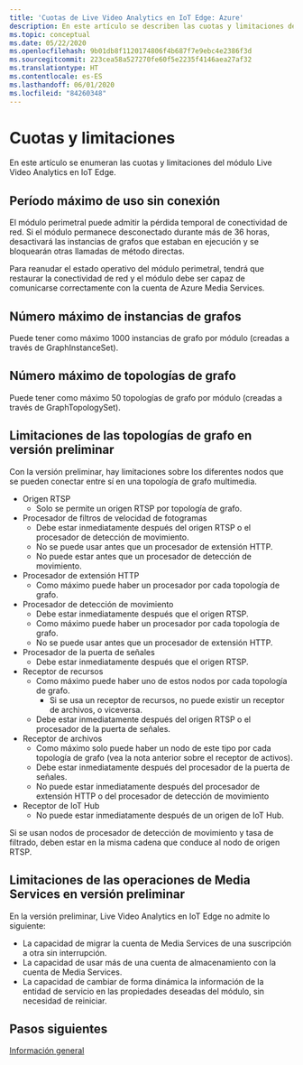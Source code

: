 ```yaml
---
title: 'Cuotas de Live Video Analytics en IoT Edge: Azure'
description: En este artículo se describen las cuotas y limitaciones de Live Video Analytics en IoT Edge.
ms.topic: conceptual
ms.date: 05/22/2020
ms.openlocfilehash: 9b01db8f1120174806f4b687f7e9ebc4e2386f3d
ms.sourcegitcommit: 223cea58a527270fe60f5e2235f4146aea27af32
ms.translationtype: HT
ms.contentlocale: es-ES
ms.lasthandoff: 06/01/2020
ms.locfileid: "84260348"
---
```

# <a name="quotas-and-limitations"></a>Cuotas y limitaciones

En este artículo se enumeran las cuotas y limitaciones del módulo Live Video Analytics en IoT Edge.

## <a name="maximum-period-of-disconnected-use"></a>Período máximo de uso sin conexión

El módulo perimetral puede admitir la pérdida temporal de conectividad de red. Si el módulo permanece desconectado durante más de 36 horas, desactivará las instancias de grafos que estaban en ejecución y se bloquearán otras llamadas de método directas.

Para reanudar el estado operativo del módulo perimetral, tendrá que restaurar la conectividad de red y el módulo debe ser capaz de comunicarse correctamente con la cuenta de Azure Media Services.

## <a name="maximum-number-of-graph-instances"></a>Número máximo de instancias de grafos

Puede tener como máximo 1000 instancias de grafo por módulo (creadas a través de GraphInstanceSet).

## <a name="maximum-number-of-graph-topologies"></a>Número máximo de topologías de grafo

Puede tener como máximo 50 topologías de grafo por módulo (creadas a través de GraphTopologySet).

## <a name="limitations-on-graph-topologies-at-preview"></a>Limitaciones de las topologías de grafo en versión preliminar

Con la versión preliminar, hay limitaciones sobre los diferentes nodos que se pueden conectar entre sí en una topología de grafo multimedia.

* Origen RTSP
   * Solo se permite un origen RTSP por topología de grafo.
* Procesador de filtros de velocidad de fotogramas
   * Debe estar inmediatamente después del origen RTSP o el procesador de detección de movimiento.
   * No se puede usar antes que un procesador de extensión HTTP.
   * No puede estar antes que un procesador de detección de movimiento.
* Procesador de extensión HTTP
   * Como máximo puede haber un procesador por cada topología de grafo.
* Procesador de detección de movimiento
   * Debe estar inmediatamente después que el origen RTSP.
   * Como máximo puede haber un procesador por cada topología de grafo.
   * No se puede usar antes que un procesador de extensión HTTP.
* Procesador de la puerta de señales
   * Debe estar inmediatamente después que el origen RTSP.
* Receptor de recursos 
   * Como máximo puede haber uno de estos nodos por cada topología de grafo.
      * Si se usa un receptor de recursos, no puede existir un receptor de archivos, o viceversa.
   * Debe estar inmediatamente después del origen RTSP o el procesador de la puerta de señales.
* Receptor de archivos
   * Como máximo solo puede haber un nodo de este tipo por cada topología de grafo (vea la nota anterior sobre el receptor de activos).
   * Debe estar inmediatamente después del procesador de la puerta de señales.
   * No puede estar inmediatamente después del procesador de extensión HTTP o del procesador de detección de movimiento
* Receptor de IoT Hub
   * No puede estar inmediatamente después de un origen de IoT Hub.

Si se usan nodos de procesador de detección de movimiento y tasa de filtrado, deben estar en la misma cadena que conduce al nodo de origen RTSP.

## <a name="limitations-on-media-service-operations-at-preview"></a>Limitaciones de las operaciones de Media Services en versión preliminar

En la versión preliminar, Live Video Analytics en IoT Edge no admite lo siguiente:

* La capacidad de migrar la cuenta de Media Services de una suscripción a otra sin interrupción.
* La capacidad de usar más de una cuenta de almacenamiento con la cuenta de Media Services.
* La capacidad de cambiar de forma dinámica la información de la entidad de servicio en las propiedades deseadas del módulo, sin necesidad de reiniciar.

## <a name="next-steps"></a>Pasos siguientes

[Información general](overview.md)
